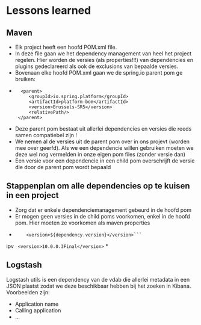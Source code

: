 # Lessons learned

## Maven
* Elk project heeft een hoofd POM.xml file. 
* 	In deze file gaan we het dependency management van heel het project regelen. Hier worden de versies (als properties!!!) van dependencies en plugins gedeclareerd als ook de exclusions van bepaalde versies.
*  Bovenaan elke hoofd POM.xml gaan we de spring.io parent pom ge bruiken:
*  ```
	 <parent>
        <groupId>io.spring.platform</groupId>
        <artifactId>platform-bom</artifactId>
        <version>Brussels-SR5</version>
        <relativePath/>
    </parent>
	```
* Deze parent pom bestaat uit allerlei dependencies en versies die reeds samen compatiebel zijn ! 
* We nemen al de versies uit de parent pom over in ons projevt (worden mee over geerfd). Als we een dependencie willen gebruiken moeten we deze wel nog vermelden in onze eigen pom files (zonder versie dan)
* Een versie voor een dependencie in een child pom overschrijft de versie die door de parent pom wordt bepaald


## Stappenplan om alle dependencies op te kuisen in een project
*  Zorg dat er enkele dependenciemanagement gebeurd in de hoofd pom
*  Er mogen geen versies in de child poms voorkomen, enkel in de hoofd pom. Hier moeten ze voorkomen als maven properties 
* ```<dependency.version>10.0.0.3Final</dependency.version> 
	  <version>${dependency.version}</version>``` 
ipv ``` <version>10.0.0.3Final</version>```
*

## Logstash
Logstash utils is een dependency van de vdab die allerlei metadata in een JSON plaatst zodat we deze beschikbaar hebben bij het zoeken in Kibana.
Voorbeelden zijn: 
* Application name
* Calling application
* ...